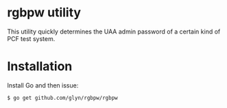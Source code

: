 # rgbpw utility

This utility quickly determines the UAA admin password of a certain kind of PCF test system.

# Installation

Install Go and then issue:
```bash
$ go get github.com/glyn/rgbpw/rgbpw
```
